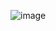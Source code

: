 ![image](https://static.vecteezy.com/system/resources/previews/027/127/463/original/javascript-logo-javascript-icon-transparent-free-png.png)
